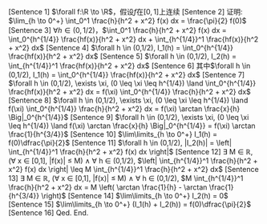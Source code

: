 [Sentence 1] $\forall f:\R \to \R$，假设$f$在$[0,1]$上连续
[Sentence 2] 证明: $\lim_{h \to 0^+} \int_0^1 \frac{h}{h^2 + x^2} f(x) dx = \frac{\pi}{2} f(0)$
[Sentence 3] $\forall h \in (0,1/2)$，$\int_0^1 \frac{h}{h^2 + x^2} f(x) dx = \int_0^{h^{1/4}} \frac{hf(x)}{h^2 + x^2} dx + \int_{h^{1/4}}^1 \frac{hf(x)}{h^2 + x^2} dx$
[Sentence 4] $\forall h \in (0,1/2), I_1(h) = \int_0^{h^{1/4}} \frac{hf(x)}{h^2 + x^2} dx$
[Sentence 5] $\forall h \in (0,1/2), I_2(h) = \int_{h^{1/4}}^1 \frac{hf(x)}{h^2 + x^2} dx$
[Sentence 6] 其中$\forall h \in (0,1/2), I_1(h) = \int_0^{h^{1/4}} \frac{hf(x)}{h^2 + x^2} dx$
[Sentence 7] $\forall h \in (0,1/2), \exists \xi, (0 \leq \xi \leq h^{1/4}) \land \int_0^{h^{1/4}} \frac{hf(x)}{h^2 + x^2} dx = f(\xi) \int_0^{h^{1/4}} \frac{h}{h^2 + x^2} dx$
[Sentence 8] $\forall h \in (0,1/2), \exists \xi, (0 \leq \xi \leq h^{1/4}) \land f(\xi) \int_0^{h^{1/4}} \frac{h}{h^2 + x^2} dx = f(\xi) \arctan \frac{x}{h} \Big|_0^{h^{1/4}}$
[Sentence 9] $\forall h \in (0,1/2), \exists \xi, (0 \leq \xi \leq h^{1/4}) \land f(\xi) \arctan \frac{x}{h} \Big|_0^{h^{1/4}} = f(\xi) \arctan \frac{1}{h^{3/4}}$
[Sentence 10] $\lim\limits_{h \to 0^+} I_1(h) = f(0)\dfrac{\pi}{2}$
[Sentence 11] $\forall h \in (0,1/2), |I_2(h)| = \left| \int_{h^{1/4}}^1 \frac{h}{h^2 + x^2} f(x) dx \right|$
[Sentence 12] ∃ M ∈ ℝ, (∀ x ∈ [0,1], |f(x)| ≤ M) ∧ ∀ h ∈ (0,1/2), $\left| \int_{h^{1/4}}^1 \frac{h}{h^2 + x^2} f(x) dx \right| \leq M \int_{h^{1/4}}^1 \frac{h}{h^2 + x^2} dx$
[Sentence 13] ∃ M ∈ ℝ, (∀ x ∈ [0,1], |f(x)| ≤ M) ∧ ∀ h ∈ (0,1/2), $M \int_{h^{1/4}}^1 \frac{h}{h^2 + x^2} dx = M \left( \arctan \frac{1}{h} - \arctan \frac{1}{h^{3/4}} \right)$
[Sentence 14] $\lim\limits_{h \to 0^+} I_2(h) = 0$
[Sentence 15] $\lim\limits_{h \to 0^+} (I_1(h) + I_2(h)) = f(0)\dfrac{\pi}{2}$
[Sentence 16] Qed.
End.
